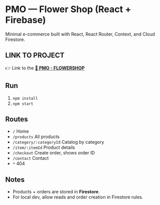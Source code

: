 # PMO — Flower Shop (React + Firebase)

Minimal e-commerce built with React, React Router, Context, and Cloud Firestore.

## LINK TO PROJECT

👉 Link to the [**🌼 PMO - FLOWERSHOP**](https://marvergara.github.io/ProyectoFinal-Vergara/)


## Run
1. `npm install`
2. `npm start`

## Routes
- `/` Home
- `/products` All products
- `/category/:categoryId` Catalog by category
- `/item/:itemId` Product details
- `/checkout` Create order, shows order ID
- `/contact` Contact
- `*` 404

## Notes
- Products + orders are stored in **Firestore**.
- For local dev, allow reads and order creation in Firestore rules.
